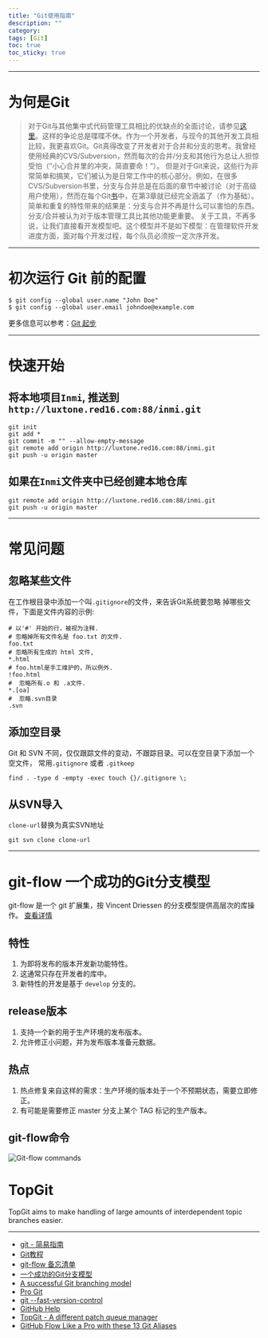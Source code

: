 ```yaml
---
title: "Git使用指南"
description: ""
category:
tags: [Git]
toc: true
toc_sticky: true
---
```


---

# 为何是Git

> 对于Git与其他集中式代码管理工具相比的优缺点的全面讨论，请参见[这里](https://git.wiki.kernel.org/index.php/GitSvnComparsion)。这样的争论总是喋喋不休。作为一个开发者，与现今的其他开发工具相比较，我更喜欢Git。Git真得改变了开发者对于合并和分支的思考。我曾经使用经典的CVS/Subversion，然而每次的合并/分支和其他行为总让人担惊受怕（“小心合并里的冲突，简直要命！”）。
> 但是对于Git来说，这些行为非常简单和搞笑，它们被认为是日常工作中的核心部分。例如，在很多CVS/Subversion书里，分支与合并总是在后面的章节中被讨论（对于高级用户使用），然而在每个Git[书](https://pragprog.com/book/tsgit/pragmatic-version-control-using-git)中，在第3章就已经完全涵盖了（作为基础）。
> 简单和重复的特性带来的结果是：分支与合并不再是什么可以害怕的东西。分支/合并被认为对于版本管理工具比其他功能更重要。
关于工具，不再多说，让我们直接看开发模型吧。这个模型并不是如下模型：在管理软件开发进度方面，面对每个开发过程，每个队员必须按一定次序开发。

----------------------------

# 初次运行 Git 前的配置

    $ git config --global user.name "John Doe"
    $ git config --global user.email johndoe@example.com

更多信息可以参考：[Git 起步](http://git-scm.com/book/zh/v1/%E8%B5%B7%E6%AD%A5-%E5%88%9D%E6%AC%A1%E8%BF%90%E8%A1%8C-Git-%E5%89%8D%E7%9A%84%E9%85%8D%E7%BD%AE)

----------------------------

# 快速开始

## 将本地项目`Inmi`, 推送到`http://luxtone.red16.com:88/inmi.git`

    git init
    git add *
    git commit -m "" --allow-empty-message
    git remote add origin http://luxtone.red16.com:88/inmi.git
    git push -u origin master

## 如果在`Inmi`文件夹中已经创建本地仓库

    git remote add origin http://luxtone.red16.com:88/inmi.git
    git push -u origin master

---

# 常见问题

## 忽略某些文件

在工作根目录中添加一个叫`.gitignore`的文件，来告诉Git系统要忽略 掉哪些文件，下面是文件内容的示例:

    # 以'#' 开始的行，被视为注释.
    # 忽略掉所有文件名是 foo.txt 的文件.
    foo.txt
    # 忽略所有生成的 html 文件,
    *.html
    # foo.html是手工维护的，所以例外.
    !foo.html
    #  忽略所有.o 和 .a文件.
    *.[oa]
    #  忽略.svn目录
    .svn

## 添加空目录

Git 和 SVN 不同，仅仅跟踪文件的变动，不跟踪目录。可以在空目录下添加一个空文件， 常用`.gitignore` 或者 `.gitkeep`

`find . -type d -empty -exec touch {}/.gitignore \;`

## 从SVN导入
`clone-url`替换为真实SVN地址

`git svn clone clone-url`

----------------------------

# git-flow 一个成功的Git分支模型
git-flow 是一个 git 扩展集，按 Vincent Driessen 的分支模型提供高层次的库操作。 [查看详情](http://nvie.com/posts/a-successful-git-branching-model/)

## 特性

1. 为即将发布的版本开发新功能特性。
2. 这通常只存在开发者的库中。
3. 新特性的开发是基于 `develop` 分支的。

## release版本

1. 支持一个新的用于生产环境的发布版本。
2. 允许修正小问题，并为发布版本准备元数据。

## 热点

1. 热点修复来自这样的需求：生产环境的版本处于一个不预期状态，需要立即修正。
2. 有可能是需要修正 master 分支上某个 TAG 标记的生产版本。

## git-flow命令

![Git-flow commands](/assets/image/git-flow-commands.png)

# TopGit

TopGit aims to make handling of large amounts of interdependent topic
branches easier.

---

* [git - 简易指南](http://www.bootcss.com/p/git-guide/)
* [Git教程](http://www.liaoxuefeng.com/wiki/0013739516305929606dd18361248578c67b8067c8c017b000)
* [git-flow 备忘清单](http://danielkummer.github.io/git-flow-cheatsheet/index.zh_CN.html)
* [一个成功的Git分支模型](http://www.juvenxu.com/2010/11/28/a-successful-git-branching-model/)
* [A successful Git branching model](http://nvie.com/posts/a-successful-git-branching-model/)
* [Pro Git](http://git-scm.com/book/zh/v1)
* [git --fast-version-control](http://git-scm.com/doc)
* [GitHub Help](https://help.github.com/)
* [TopGit - A different patch queue manager](https://github.com/greenrd/topgit)
* [GitHub Flow Like a Pro with these 13 Git Aliases](http://haacked.com/archive/2014/07/28/github-flow-aliases/)
